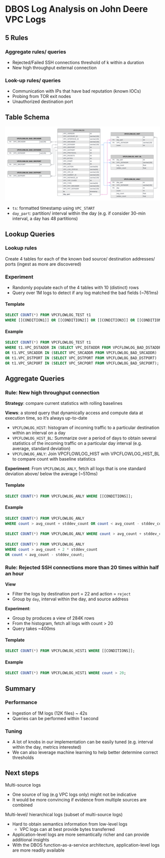 # DBOS Log Analysis on John Deere VPC Logs
## 5 Rules
### Aggregate rules/ queries
- Rejected/Failed SSH connections threshold of k within a duration
- New high throughput external connection
### Look-up rules/ queries
- Communication with IPs that have bad reputation (known IOCs)
- Probing from TOR exit nodes
- Unauthorized destination port
## Table Schema
![table schema](img/table_schema.png)
- `ts`: formatted timestamp using `VPC_START`
- `day_part`: partition/ interval within the day (e.g. if consider 30-min
  interval, a day has 48 partitions)
## Lookup Queries
### Lookup rules
Create 4 tables for each of the known bad source/ destination addresses/ ports
(ingest as more are discovered)
### Experiment
- Randomly populate each of the 4 tables with 10 (distinct) rows
- Query over 1M logs to detect if any log matched the bad fields (~761ms)
#### Template
```sql
SELECT COUNT(*) FROM VPCFLOWLOG_TEST t1
WHERE [[CONDITION1]] OR [[CONDITION2]] OR [[CONDITION3]] OR [[CONDITION4]];
```
#### Example
```sql
SELECT COUNT(*) FROM VPCFLOWLOG_TEST t1
WHERE t1.VPC_DSTADDR IN (SELECT VPC_DSTADDR FROM VPCFLOWLOG_BAD_DSTADDR)
OR t1.VPC_SRCADDR IN (SELECT VPC_SRCADDR FROM VPCFLOWLOG_BAD_SRCADDR)
OR t1.VPC_DSTPORT IN (SELECT VPC_DSTPORT FROM VPCFLOWLOG_BAD_DSTPORT)
OR t1.VPC_SRCPORT IN (SELECT VPC_SRCPORT FROM VPCFLOWLOG_BAD_SRCPORT);
```
## Aggregate Queries
### Rule: New high throughput connection
**Strategy**: compare current statistics with rolling baselines

**Views**: a stored query that dynamically access and compute data at execution
time, so it’s always up-to-date
- `VPCFLOWLOG_HIST`: histogram of incoming traffic to a particular destination
  within an interval on a day
- `VPCFLOWLOG_HIST_BL`: Summarize over a period of days to obtain several
  statistics of the incoming traffic on a particular day interval (e.g. average,
  standard deviation)
- `VPCFLOWLOG_ANLY`: Join VPCFLOWLOG_HIST with VPCFLOWLOG_HIST_BL to compare
  count with baseline statistics

**Experiment**: From `VPCFLOWLOG_ANLY`, fetch all logs that is one standard
deviation above/ below the average  (~510ms)
#### Template
```sql
SELECT COUNT(*) FROM VPCFLOWLOG_ANLY WHERE [[CONDITIONS]];
```
#### Example
```sql
SELECT COUNT(*) FROM VPCFLOWLOG_ANLY
WHERE count > avg_count + stddev_count OR count < avg_count - stddev_count;

SELECT COUNT(*) FROM VPCFLOWLOG_ANLY WHERE count > avg_count + stddev_count;

SELECT COUNT(*) FROM VPCFLOWLOG_ANLY
WHERE count > avg_count + 2 * stddev_count
OR count < avg_count - stddev_count;
```
### Rule: Rejected SSH connections more than 20 times within half an hour
**View**
- Filter the logs by destination port = 22 and action = `reject`
- Group by `day`, interval within the day, and source address

**Experiment**:
- Group by produces a view of 284K rows
- From the histogram, fetch all logs with count > 20
- Query takes ~400ms
#### Template
```sql
SELECT COUNT(*) FROM VPCFLOWLOG_HIST1 WHERE [[CONDITIONS]];
```
#### Example
```sql
SELECT COUNT(*) FROM VPCFLOWLOG_HIST1 WHERE count > 20;
```
## Summary
### Performance
- Ingestion of 1M logs (12K files) ~ 42s
- Queries can be performed within 1 second
### Tuning
- A lot of knobs in our implementation can be easily tuned (e.g. interval within
  the day, metrics interested)
- We can also leverage machine learning to help better determine correct
  thresholds
## Next steps
Multi-source logs
- One source of log (e.g VPC logs only) might not be indicative
- It would be more convincing if evidence from multiple sources are combined

Multi-level/ hierarchical logs (subset of multi-source logs)
- Hard to obtain semantics information from low-level logs
  - VPC logs can at best provide bytes transferred
- Application-level logs are more semantically richer and can provide additional
  insights
- With the DBOS function-as-a-service architecture, application-level logs are
  more readily available
